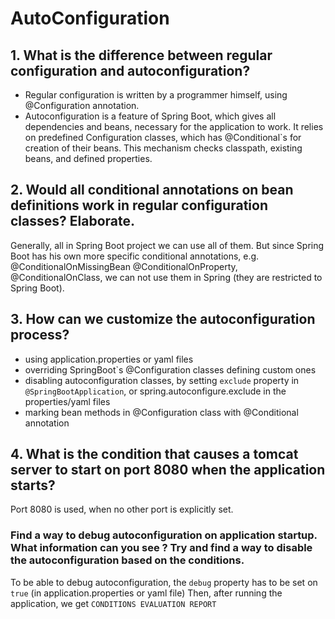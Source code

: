 # AutoConfiguration

## 1. What is the difference between regular configuration and autoconfiguration?
* Regular configuration is written by a programmer himself, using @Configuration annotation. 
* Autoconfiguration is a feature of Spring Boot, which gives all dependencies and beans, necessary for the application to work.
It relies on predefined Configuration classes, which has @Conditional`s for creation of their beans. This mechanism
checks classpath, existing beans, and defined properties.

## 2. Would all conditional annotations on bean definitions work in regular configuration classes? Elaborate.
Generally, all in Spring Boot project we can use all of them. But since Spring Boot has his own more specific 
conditional annotations, e.g. @ConditionalOnMissingBean @ConditionalOnProperty, @ConditionalOnClass, we can not use them in Spring (they are restricted to Spring Boot).

## 3. How can we customize the autoconfiguration process?
* using application.properties or yaml files
* overriding SpringBoot`s @Configuration classes defining custom ones
* disabling autoconfiguration classes, by setting `exclude` property in `@SpringBootApplication`, or spring.autoconfigure.exclude in the properties/yaml files
* marking bean methods in @Configuration class with @Conditional annotation

## 4. What is the condition that causes a tomcat server to start on port 8080 when the application starts?
Port 8080 is used, when no other port is explicitly set.

### Find a way to debug autoconfiguration on application startup. What information can you see ? Try and find a way to disable the autoconfiguration based on the conditions.
To be able to debug autoconfiguration, the `debug` property has to be set on `true` (in application.properties or yaml file)
Then, after running the application, we get `CONDITIONS EVALUATION REPORT`